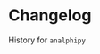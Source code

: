 # Changelog

History for `analphipy`

<!-- [another](#v022--2023-04-12) -->

<!-- scriv-insert-here -->
